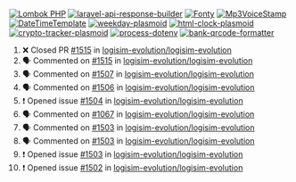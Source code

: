 [![Lombok PHP](https://github-readme-stats.vercel.app/api/pin/?username=MarcinOrlowski&repo=lombok-php&theme=default&hide_border=true&title_color=87c9c3&text_color=62696d&icon_color=636a6d&bg_color=30393e)](https://github.com/MarcinOrlowski/lombok-php)
[![laravel-api-response-builder](https://github-readme-stats.vercel.app/api/pin/?username=MarcinOrlowski&repo=laravel-api-response-builder&theme=default&hide_border=true&title_color=87c9c3&text_color=62696d&icon_color=636a6d&bg_color=30393e)](https://github.com/MarcinOrlowski/laravel-api-response-builder)
[![Fonty](https://github-readme-stats.vercel.app/api/pin/?username=MarcinOrlowski&repo=Fonty&theme=default&hide_border=true&title_color=87c9c3&text_color=62696d&icon_color=636a6d&bg_color=30393e)](https://github.com/MarcinOrlowski/Fonty)
[![Mp3VoiceStamp](https://github-readme-stats.vercel.app/api/pin/?username=MarcinOrlowski&repo=Mp3VoiceStamp&theme=default&hide_border=true&title_color=87c9c3&text_color=62696d&icon_color=636a6d&bg_color=30393e)](https://github.com/MarcinOrlowski/Mp3VoiceStamp)
[![DateTimeTemplate](https://github-readme-stats.vercel.app/api/pin/?username=MarcinOrlowski&repo=DateTimeTemplate&theme=default&hide_border=true&title_color=87c9c3&text_color=62696d&icon_color=636a6d&bg_color=30393e)](https://github.com/MarcinOrlowski/DateTimeTemplate)
[![weekday-plasmoid](https://github-readme-stats.vercel.app/api/pin/?username=MarcinOrlowski&repo=weekday-plasmoid&theme=default&hide_border=true&title_color=87c9c3&text_color=62696d&icon_color=636a6d&bg_color=30393e)](https://github.com/MarcinOrlowski/weekday-plasmoid)
[![html-clock-plasmoid](https://github-readme-stats.vercel.app/api/pin/?username=MarcinOrlowski&repo=html-clock-plasmoid&theme=default&hide_border=true&title_color=87c9c3&text_color=62696d&icon_color=636a6d&bg_color=30393e)](https://github.com/MarcinOrlowski/html-clock-plasmoid)
[![crypto-tracker-plasmoid](https://github-readme-stats.vercel.app/api/pin/?username=MarcinOrlowski&repo=crypto-tracker-plasmoid&theme=default&hide_border=true&title_color=87c9c3&text_color=62696d&icon_color=636a6d&bg_color=30393e)](https://github.com/MarcinOrlowski/crypto-tracker-plasmoid)
[![process-dotenv](https://github-readme-stats.vercel.app/api/pin/?username=MarcinOrlowski&repo=process-dotenv&theme=default&hide_border=true&title_color=87c9c3&text_color=62696d&icon_color=636a6d&bg_color=30393e)](https://github.com/MarcinOrlowski/process-dotenv)
[![bank-qrcode-formatter](https://github-readme-stats.vercel.app/api/pin/?username=MarcinOrlowski&repo=bank-qrcode-formatter&theme=default&hide_border=true&title_color=87c9c3&text_color=62696d&icon_color=636a6d&bg_color=30393e)](https://github.com/MarcinOrlowski/bank-qrcode-formatter)

<!--START_SECTION:activity-->
1. ❌ Closed PR [#1515](https://github.com/logisim-evolution/logisim-evolution/pull/1515) in [logisim-evolution/logisim-evolution](https://github.com/logisim-evolution/logisim-evolution)
2. 🗣 Commented on [#1515](https://github.com/logisim-evolution/logisim-evolution/issues/1515) in [logisim-evolution/logisim-evolution](https://github.com/logisim-evolution/logisim-evolution)
3. 🗣 Commented on [#1507](https://github.com/logisim-evolution/logisim-evolution/issues/1507) in [logisim-evolution/logisim-evolution](https://github.com/logisim-evolution/logisim-evolution)
4. 🗣 Commented on [#1506](https://github.com/logisim-evolution/logisim-evolution/issues/1506) in [logisim-evolution/logisim-evolution](https://github.com/logisim-evolution/logisim-evolution)
5. ❗️ Opened issue [#1504](https://github.com/logisim-evolution/logisim-evolution/issues/1504) in [logisim-evolution/logisim-evolution](https://github.com/logisim-evolution/logisim-evolution)
6. 🗣 Commented on [#1067](https://github.com/logisim-evolution/logisim-evolution/issues/1067) in [logisim-evolution/logisim-evolution](https://github.com/logisim-evolution/logisim-evolution)
7. 🗣 Commented on [#1503](https://github.com/logisim-evolution/logisim-evolution/issues/1503) in [logisim-evolution/logisim-evolution](https://github.com/logisim-evolution/logisim-evolution)
8. 🗣 Commented on [#1503](https://github.com/logisim-evolution/logisim-evolution/issues/1503) in [logisim-evolution/logisim-evolution](https://github.com/logisim-evolution/logisim-evolution)
9. ❗️ Opened issue [#1503](https://github.com/logisim-evolution/logisim-evolution/issues/1503) in [logisim-evolution/logisim-evolution](https://github.com/logisim-evolution/logisim-evolution)
10. ❗️ Opened issue [#1502](https://github.com/logisim-evolution/logisim-evolution/issues/1502) in [logisim-evolution/logisim-evolution](https://github.com/logisim-evolution/logisim-evolution)
<!--END_SECTION:activity-->
